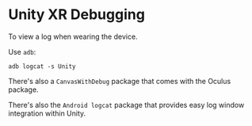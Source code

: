 # Unity XR Debugging

To view a log when wearing the device.

Use `adb`:

    adb logcat -s Unity

There's also a `CanvasWithDebug` package that comes with the Oculus package.

There's also the `Android logcat` package that provides easy log window integration within Unity.
